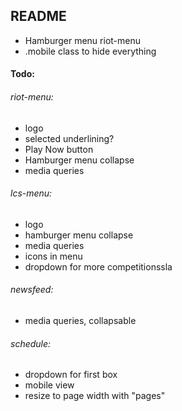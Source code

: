## README
* Hamburger menu riot-menu
* .mobile class to hide everything


#### Todo:
###### riot-menu:
* logo
* selected underlining?
* Play Now button
* Hamburger menu collapse
* media queries

###### lcs-menu:
* logo
* hamburger menu collapse
* media queries
* icons in menu
* dropdown for more competitionssla

###### newsfeed:
* media queries, collapsable

###### schedule:
* dropdown for first box
* mobile view
* resize to page width with "pages"
